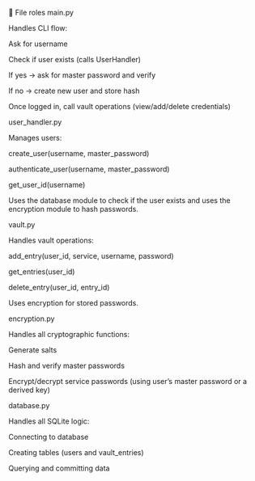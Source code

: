 🧠 File roles
main.py

Handles CLI flow:

Ask for username

Check if user exists (calls UserHandler)

If yes → ask for master password and verify

If no → create new user and store hash

Once logged in, call vault operations (view/add/delete credentials)

user_handler.py

Manages users:

create_user(username, master_password)

authenticate_user(username, master_password)

get_user_id(username)

Uses the database module to check if the user exists and uses the encryption module to hash passwords.

vault.py

Handles vault operations:

add_entry(user_id, service, username, password)

get_entries(user_id)

delete_entry(user_id, entry_id)

Uses encryption for stored passwords.

encryption.py

Handles all cryptographic functions:

Generate salts

Hash and verify master passwords

Encrypt/decrypt service passwords (using user’s master password or a derived key)

database.py

Handles all SQLite logic:

Connecting to database

Creating tables (users and vault_entries)

Querying and committing data
